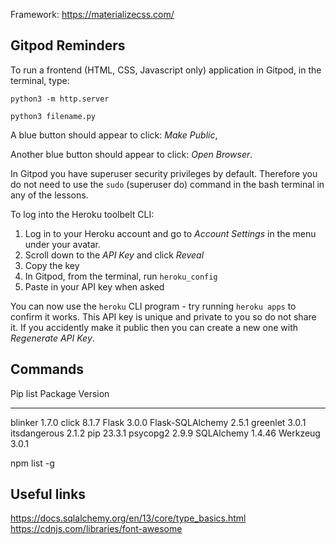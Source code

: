 
Framework:
https://materializecss.com/

## Gitpod Reminders

To run a frontend (HTML, CSS, Javascript only) application in Gitpod, in the terminal, type:

`python3 -m http.server`

 `python3 filename.py`

A blue button should appear to click: _Make Public_,

Another blue button should appear to click: _Open Browser_.

In Gitpod you have superuser security privileges by default. Therefore you do not need to use the `sudo` (superuser do) command in the bash terminal in any of the lessons.

To log into the Heroku toolbelt CLI:

1. Log in to your Heroku account and go to *Account Settings* in the menu under your avatar.
2. Scroll down to the *API Key* and click *Reveal*
3. Copy the key
4. In Gitpod, from the terminal, run `heroku_config`
5. Paste in your API key when asked

You can now use the `heroku` CLI program - try running `heroku apps` to confirm it works. This API key is unique and private to you so do not share it. If you accidently make it public then you can create a new one with _Regenerate API Key_.

## Commands
Pip list 
Package          Version
---------------- -------
blinker          1.7.0
click            8.1.7
Flask            3.0.0
Flask-SQLAlchemy 2.5.1
greenlet         3.0.1
itsdangerous     2.1.2
pip              23.3.1
psycopg2         2.9.9
SQLAlchemy       1.4.46
Werkzeug         3.0.1

npm list -g

## Useful links
https://docs.sqlalchemy.org/en/13/core/type_basics.html 
https://cdnjs.com/libraries/font-awesome